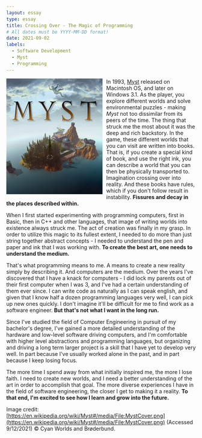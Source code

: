 ```yaml
---
layout: essay
type: essay
title: Crossing Over - The Magic of Programming
# All dates must be YYYY-MM-DD format!
date: 2021-09-02
labels:
  - Software Development
  - Myst
  - Programming
---
```


<img align="left" src="../images/MystCover.png" alt="Myst box art" style="margin-right: 10px">

In 1993, [Myst](https://en.wikipedia.org/wiki/Myst) released on Macintosh OS, and later on Windows 3.1. As the player, you explore different worlds and solve environmental puzzles - making *Myst* not too dissimilar from its peers of the time. The thing that struck me the most about it was the deep and rich backstory. In the game, these different worlds that you can visit are written into books. That is, if you create a special kind of book, and use the right ink, you can describe a world that you can then be physically transported to. Imagination crossing over into reality. And these books have rules, which if you don't follow result in instability. **Fissures and decay in the places described within.**

When I first started experimenting with programming computers, first in Basic, then in C++ and other languages, that image of writing worlds into existence always struck me. The act of creation was finally in my grasp. In order to utilize this magic to its fullest extent, I needed to do more than just string together abstract concepts - I needed to understand the pen and paper and ink that I was working with. **To create the best art, one needs to understand the medium.**

That's what programming means to me. A means to create a new reality simply by describing it. And computers are the medium. Over the years I've discovered that I have a knack for computers - I did lock my parents out of their first computer when I was 3, and I've had a certain understanding of them ever since. I can write code as naturally as I can speak english, and given that I know half a dozen programming languages very well, I can pick up new ones quickly. I don't imagine it'll be difficult for me to find work as a software engineer. **But that's not what I want in the long run.**

Since I've studied the field of Computer Engineering in pursuit of my bachelor's degree, I've gained a more detailed understanding of the hardware and low-level software driving computers, and I'm comfortable with higher level abstractions and programming languages, but organizing and driving a long term larger project is a skill that I have yet to develop very well. In part because I've usually worked alone in the past, and in part because I keep losing focus.

The more time I spend away from what initially inspired me, the more I lose faith. I need to create new worlds, and I need a better understanding of the art in order to accomplish that goal. The more diverse experiences I have in the field of software engineering, the closer I get to making it a reality. **To that end, I'm excited to see how I learn and grow into the future.**  

Image credit: [https://en.wikipedia.org/wiki/Myst#/media/File:MystCover.png](https://en.wikipedia.org/wiki/Myst#/media/File:MystCover.png) (Accessed 9/12/2021) © Cyan Worlds and Brøderbund.
